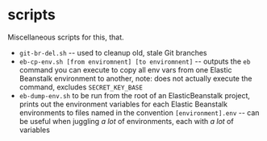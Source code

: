 # scripts
Miscellaneous scripts for this, that.

- `git-br-del.sh` -- used to cleanup old, stale Git branches
- `eb-cp-env.sh [from enviromnent] [to enviromnent]` -- outputs the `eb` command you can execute to copy all env vars from one Elastic Beanstalk environment to another, note: does not actually execute the command, excludes `SECRET_KEY_BASE`
- `eb-dump-env.sh` to be run from the root of an ElasticBeanstalk project, prints out the environment variables for each Elastic Beanstalk environments to files named in the convention `[environment].env` -- can be useful when juggling _a lot_ of environments, each with _a lot_ of variables
